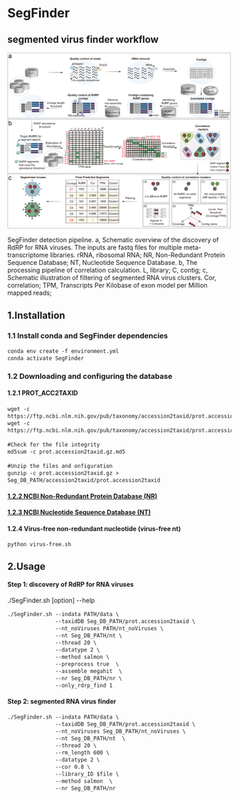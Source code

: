 # SegFinder
## segmented virus finder workflow
![](https://github.com/liuxue-123/SegFinder/blob/main/flow/workflow.png)

SegFinder detection pipeline. a, Schematic overview of the discovery of RdRP for RNA viruses. The inputs are fastq files for multiple meta-transcriptome libraries. rRNA, ribosomal RNA; NR, Non-Redundant Protein Sequence Database; NT, Nucleotide Sequence Database. b, The processing pipeline of correlation calculation. L, library; C, contig; c, Schematic illustration of filtering of segmented RNA virus clusters. Cor, correlation; TPM, Transcripts Per Kilobase of exon model per Million mapped reads;

## 1.Installation
  ### 1.1 Install conda and SegFinder dependencies

```
conda env create -f environment.yml
conda activate SegFinder
```

### 1.2 Downloading and configuring the database

  #### 1.2.1 PROT_ACC2TAXID

```
wget -c https://ftp.ncbi.nlm.nih.gov/pub/taxonomy/accession2taxid/prot.accession2taxid.gz
wget -c https://ftp.ncbi.nlm.nih.gov/pub/taxonomy/accession2taxid/prot.accession2taxid.gz.md5

#Check for the file integrity
md5sum -c prot.accession2taxid.gz.md5

#Unzip the files and onfiguration
gunzip -c prot.accession2taxid.gz > Seg_DB_PATH/accession2taxid/prot.accession2taxid
```


  #### [1.2.2 NCBI Non-Redundant Protein Database (NR)](https://ftp.ncbi.nlm.nih.gov/blast/db/FASTA/)
  #### [1.2.3 NCBI Nucleotide Sequence Database (NT)](https://ftp.ncbi.nlm.nih.gov/blast/db/FASTA/)
  #### 1.2.4 Virus-free non-redundant nucleotide (virus-free nt)
```
python virus-free.sh
```

## 2.Usage

#### Step 1: discovery of RdRP for RNA viruses 

./SegFinder.sh [option] --help  

```
./SegFinder.sh --indata PATH/data \
               --taxidDB Seg_DB_PATH/prot.accession2taxid \
               --nt_noViruses PATH/nt_noViruses \
               --nt Seg_DB_PATH/nt \
               --thread 20 \
               --datatype 2 \
               --method salmon \
               --preprocess true  \
               --assemble megahit  \
               --nr Seg_DB_PATH/nr \
               --only_rdrp_find 1
```

#### Step 2: segmented RNA virus finder 
```
./SegFinder.sh --indata PATH/data \
               --taxidDB Seg_DB_PATH/prot.accession2taxid \
               --nt_noViruses Seg_DB_PATH/nt_noViruses \
               --nt Seg_DB_PATH/nt  \
               --thread 20 \
               --rm_length 600 \
               --datatype 2 \
               --cor 0.8 \
               --library_ID $file \
               --method salmon  \
               --nr Seg_DB_PATH/nr
```  

